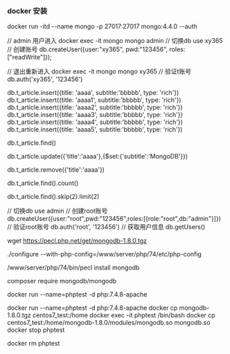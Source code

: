  
### docker 安装
docker run -itd --name mongo -p 27017:27017 mongo:4.4.0 --auth

// admin 用户进入
docker exec -it mongo mongo admin
// 切换db
use xy365
// 创建账号
db.createUser({user:"xy365", pwd:"123456", roles:["readWrite"]});

// 退出重新进入
docker exec -it mongo mongo xy365
// 验证t账号
db.auth('xy365', '123456')

db.t_article.insert({title: 'aaaa', subtitle:'bbbbb', type: 'rich'})
db.t_article.insert({title: 'aaaa1', subtitle:'bbbbb', type: 'rich'})
db.t_article.insert({title: 'aaaa2', subtitle:'bbbbb', type: 'rich'})
db.t_article.insert({title: 'aaaa3', subtitle:'bbbbb', type: 'rich'})
db.t_article.insert({title: 'aaaa4', subtitle:'bbbbb', type: 'rich'})
db.t_article.insert({title: 'aaaa5', subtitle:'bbbbb', type: 'rich'})

db.t_article.find()


db.t_article.update({'title':'aaaa'},{$set:{'subtitle':'MongoDB'}})

db.t_article.remove({'title':'aaaa'})

db.t_article.find().count()

db.t_article.find().skip(2).limit(2)



// 切换db
use admin
// 创建root账号
db.createUser({user:"root",pwd:"123456",roles:[{role:"root",db:"admin"}]})
// 验证root账号
db.auth('root', '123456')
// 获取用户信息
db.getUsers()



wget https://pecl.php.net/get/mongodb-1.8.0.tgz



./configure --with-php-config=/www/server/php/74/etc/php-config

/www/server/php/74/bin/pecl install mongodb

composer require mongodb/mongodb


docker run --name=phptest -d php:7.4.8-apache


docker run --name=phptest -d php:7.4.8-apache
docker cp mongodb-1.8.0.tgz centos7_test:/home
docker exec -it phptest /bin/bash
docker cp centos7_test:/home/mongodb-1.8.0/modules/mongodb.so mongodb.so
docker stop phptest

docker rm phptest
